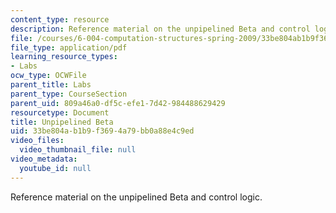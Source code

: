 ```yaml
---
content_type: resource
description: Reference material on the unpipelined Beta and control logic.
file: /courses/6-004-computation-structures-spring-2009/33be804ab1b9f3694a79bb0a88e4c9ed_MIT6_004s09_lab_beta_diagram.pdf
file_type: application/pdf
learning_resource_types:
- Labs
ocw_type: OCWFile
parent_title: Labs
parent_type: CourseSection
parent_uid: 809a46a0-df5c-efe1-7d42-984488629429
resourcetype: Document
title: Unpipelined Beta
uid: 33be804a-b1b9-f369-4a79-bb0a88e4c9ed
video_files:
  video_thumbnail_file: null
video_metadata:
  youtube_id: null
---
```

Reference material on the unpipelined Beta and control logic.

